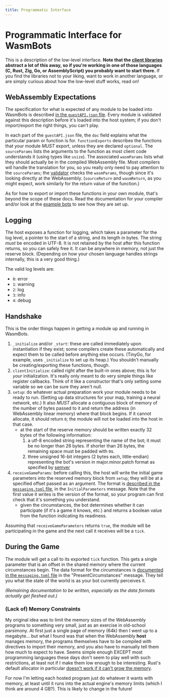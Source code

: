 ```yaml
---
title: Programmatic Interface
---
```


# Programmatic Interface for WasmBots

This is a description of the low-level interface. **Note that the [client libraries](./libraries.md) abstract a lot of this away, so if you're working in one of those languages (C, Rust, Zig, Go, or AssemblyScript) you probably want to start there.** If you find the libraries not to your liking, want to work in another language, or are simply curious about how the low-level stuff works, read on!

## WebAssembly Expectations

The specification for what is expected of any module to be loaded into WasmBots is described [in the `guestAPI.json` file](../engine/src/data/guestAPI.json). Every module is validated against this description before it's loaded into the host system; if you don't import/export the right things, you can't play.

In each part of the `guestAPI.json` file, the `doc` field explains what the particular param or function is for. `functionExports` describes the functions that your module _MUST_ export, unless they are declared `optional`. The `sourceParams` lists the arguments to the function as most client code understands it (using types like `usize`). The associated `wasmParams` lists what they should actually be in the compiled WebAssembly file. Most compilers will handle the translation for you, so you really only need to pay attention to the `sourceParams`; the [validator](../validator/) checks the `wasmParams`, though since it's looking directly at the WebAssembly. (`sourceReturn` and `wasmReturn`, as you might expect, work similarly for the return value of the function.) 

As for how to export or import these functions in your own module, that's beyond the scope of these docs. Read the documentation for your compiler and/or look at the [example bots](../example_bots_src/) to see how they are set up. 

## Logging

The host exposes a function for logging, which takes a parameter for the log level, a pointer to the start of a string, and its length in bytes. The string _must_ be encoded in UTF-8. It is not retained by the host after this function returns, so you can safely free it. It can be anywhere in memory, not just the reserve block. (Depending on how your chosen language handles strings internally, this is a very good thing.)

The valid log levels are: 
* `0`: error
* `1`: warning
* `2`: log
* `3`: info
* `4`: debug

## Handshake

This is the order things happen in getting a module up and running in WasmBots. 


1. `_initialize` and/or `_start`: these are called immediately upon instantiation if they exist; some compilers create these automatically and expect them to be called before anything else occurs. (TinyGo, for example, uses `_initialize` to set up its heap.) You shouldn't manually be creating/exporting these functions, though. 
2. `clientInitialize`: called right after the built-in ones above; this is for *your* initialization. It's really only meant to do very simple things like register callbacks. Think of it like a constructor that's only setting some variable so we can be sure they aren't null.
3. `setup`: do whatever actual preparation work your module needs to be ready to run. (Setting up data structures for your map, training a neural network, etc.) It also _MUST_ allocate a contiguous block of memory of the number of bytes passed to it and return the address (in WebAssembly linear memory) where that block begins. If it cannot allocate, it should return `0`; the module will not be loaded into the host in that case. 
    * at the start of the reserve memory should be written exactly 32 bytes of the following information:
        1. a utf-8 encoded string representing the name of the bot; it must be no longer than 26 bytes. If shorter than 26 bytes, the remaining space must be padded with `0`s. 
        2. three unsigned 16-bit integers (2 bytes each, little-endian) representing the bot's version in major.minor.patch format as specified by [semver](https://semver.org)
4. `receiveGameParams`: before calling this, the host will write the initial game parameters into the reserved memory block from `setup`; they will be at a specified offset passed as an argument. The format is [described in the `messaging.toml` file](../engine/src/data/messaging.toml), in the `InitialParameters` message. Note that the first value it writes is the version of the format, so your program can first check that it's something you understand. 
    * given the circumstances, the bot determines whether it can participate (if it's a game it knows, etc.) and returns a boolean value from the function indicating its readiness. 

Assuming that `receiveGameParameters` returns `true`, the module will be participating in the game and the next call it receives will be a `tick`. 

## During the Game

The module will get a call to its exported `tick` function. This gets a single parameter that is an offset in the shared memory where the current circumstances begin. The data format for the circumstances is [documented in the `messaging.toml` file](../engine/src/data/messaging.toml) in the "PresentCircumstances" message. They tell you what the state of the world is as your bot currently perceives it. 

_(Remaining documentation to be written, especially as the data formats actually get fleshed out.)_


### (Lack of) Memory Constraints

My original idea was to limit the memory sizes of the WebAssembly programs to something very small, just as an exercise in old-school parsimony. At first just a single page of memory (64k) then I went up to a megabyte... but what I found was that when the WebAssembly **host** manages memory, the programs themselves have to be compiled with directives to import their memory, and you also have to manually tell them how much to expect to have. Seems simple enough EXCEPT most programming languages these days don't seem to play well with such restrictions, at least not if I make them low enough to be interesting. Rust's default allocator in particular [doesn't work if it can't grow the memory](https://github.com/rustwasm/wasm-bindgen/issues/1389#issuecomment-476224477). 

For now I'm letting each hosted program just do whatever it wants with memory, at least until it runs into the actual engine's memory limits (which I think are around 4 GB?). This is likely to change in the future! 

